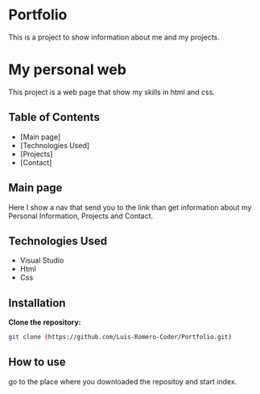 # Portfolio

This is a project to show information about me and my projects.

# My personal web

This project is a web page that show my skills in html and css.

## Table of Contents

- [Main page]
- [Technologies Used]
- [Projects]
- [Contact]
## Main page

Here I show a nav that send you to the link than get information about my Personal Information, Projects and Contact.

## Technologies Used

- Visual Studio
- Html
- Css

## Installation

**Clone the repository:**

   ```bash
   git clone (https://github.com/Luis-Romero-Coder/Portfolio.git)
   ```

## How to use
go to the place where you downloaded the repositoy and start index.

